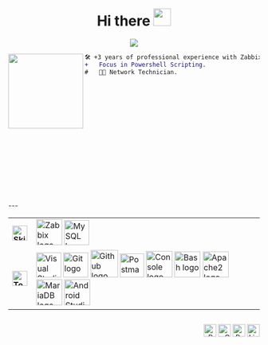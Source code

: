   <!-- Welcome -->
<h1  align="center">Hi there <img src="https://media.giphy.com/media/hvRJCLFzcasrR4ia7z/giphy.gif" width="35"></h1>

  <!-- Typing Text -->
<p align="center">
  <img src="https://readme-typing-svg.herokuapp.com?font=ROBOT&duration=2500&size=20&color=39FF14&background=000000&center=true&vCenter=true&width=490&lines=%3E+I'm+a+Zabbix+and+Powershell+Developer.">
</p>

  <!-- Profile Picture -->
<img align="left" height="150" src="https://i.giphy.com/media/v1.Y2lkPTc5MGI3NjExNjV4N2FrZnM1dmxoMTF3ZGdodzY5aXRjODhhc24yaW90Y3hhZ2I4OSZlcD12MV9pbnRlcm5hbF9naWZfYnlfaWQmY3Q9Zw/QDjpIL6oNCVZ4qzGs7/giphy.webp"/>

  <!-- Description -->
```diff
🛠️ +3 years of professional experience with Zabbix.
+   Focus in Powershell Scripting.
#   👨‍💻 Network Technician.
```
<?xml version="1.0" encoding="utf-8"?>
<!-- Generator: Adobe Illustrator 21.0.0, SVG Export Plug-In . SVG Version: 6.00 Build 0)  -->
<svg version="1.1" id="Layer_1" xmlns="http://www.w3.org/2000/svg" xmlns:xlink="http://www.w3.org/1999/xlink" x="0px" y="0px" width="600px"
	 viewBox="0 0 168 44" style="enable-background:new 0 0 168 44;" xml:space="preserve">
<style type="text/css">
	.st0{clip-path:url(#SVGID_2_);fill:#D40000;}
	.st1{clip-path:url(#SVGID_2_);fill:#FFFFFF;}
</style>
<g>
	<g>
		<defs>
			<rect id="SVGID_1_" y="0" width="168" height="44"/>
		</defs>
		<clipPath id="SVGID_2_">
			<use xlink:href="#SVGID_1_"  style="overflow:visible;"/>
		</clipPath>
		<rect x="0" y="0" class="st0" width="168" height="44"/>
		<polygon class="st1" points="7.2,6.7 31.5,6.7 31.5,9.9 11.9,33.8 32,33.8 32,37.3 6.7,37.3 6.7,34.1 26.3,10.2 7.2,10.2 		"/>
		<path class="st1" d="M48.4,10.8L42.7,26h11.4L48.4,10.8z M46,6.7h4.7l11.8,30.6h-4.3l-2.8-7.8H41.4l-2.8,7.8h-4.4L46,6.7z"/>
		<path class="st1" d="M71.2,22.7v11.2h6.7c2.3,0,3.9-0.5,5-1.4c1.1-0.9,1.6-2.3,1.6-4.2c0-1.9-0.5-3.3-1.6-4.2
			c-1.1-0.9-2.8-1.4-5-1.4H71.2z M71.2,10.1v9.2h6.2c2,0,3.6-0.4,4.6-1.1c1-0.8,1.5-1.9,1.5-3.5c0-1.5-0.5-2.7-1.5-3.5
			c-1-0.8-2.5-1.1-4.6-1.1H71.2z M67,6.7h10.7c3.2,0,5.6,0.7,7.4,2c1.7,1.3,2.6,3.2,2.6,5.6c0,1.9-0.4,3.4-1.3,4.5
			c-0.9,1.1-2.2,1.8-3.9,2.1c2.1,0.4,3.7,1.3,4.8,2.7c1.1,1.4,1.7,3.1,1.7,5.2c0,2.7-0.9,4.8-2.8,6.3c-1.9,1.5-4.5,2.2-8,2.2H67V6.7
			z"/>
		<path class="st1" d="M99.9,22.7v11.2h6.7c2.2,0,3.9-0.5,5-1.4c1.1-0.9,1.6-2.3,1.6-4.2c0-1.9-0.5-3.3-1.6-4.2
			c-1.1-0.9-2.8-1.4-5-1.4H99.9z M99.9,10.1v9.2h6.2c2,0,3.6-0.4,4.6-1.1c1-0.8,1.5-1.9,1.5-3.5c0-1.5-0.5-2.7-1.5-3.5
			c-1-0.8-2.5-1.1-4.6-1.1H99.9z M95.7,6.7h10.7c3.2,0,5.6,0.7,7.4,2c1.7,1.3,2.6,3.2,2.6,5.6c0,1.9-0.4,3.4-1.3,4.5
			c-0.9,1.1-2.2,1.8-3.9,2.1c2.1,0.4,3.7,1.3,4.8,2.7c1.1,1.4,1.7,3.1,1.7,5.2c0,2.7-0.9,4.8-2.8,6.3c-1.9,1.5-4.5,2.2-8,2.2H95.7
			V6.7z"/>
		<polygon class="st1" points="136.4,6.7 141,6.7 148.3,17.7 155.7,6.7 160.1,6.7 150.5,21 161.3,37.3 156.7,37.3 148.2,24.5 
			139.7,37.3 135.2,37.3 146,21.1 		"/>
		<rect x="124.3" y="6.7" class="st1" width="4.2" height="30.6"/>
	</g>
</g>
</svg>
  <!-- Skills and Tools-->
---
<table align="center">
    <tr>
        <td style="font-weight: bold; padding-right: 10px; vertical-align: center; border: none;">
          <img src="https://media2.giphy.com/media/QssGEmpkyEOhBCb7e1/giphy.gif?cid=ecf05e47a0n3gi1bfqntqmob8g9aid1oyj2wr3ds3mg700bl&rid=giphy.gif" width="30" alt="Skills gif">
        </td>
        <td>
          <img src="[[[[https://i.giphy.com/media/XAxylRMCdpbEWUAvr8/200.webp](https://upload.wikimedia.org/wikipedia/commons/6/6f/Zabbix_logo.svg)](https://upload.wikimedia.org/wikipedia/commons/6/6f/Zabbix_logo.svg)](https://assets.zabbix.com/img/logo/zabbix_logo_use.svg)](https://raw.githubusercontent.com/zabbix/zabbix/master/misc/images/docs/zabbix_logo.svg)" width="52" alt="Zabbix logo" />
          <img src="https://cdn.jsdelivr.net/gh/devicons/devicon/icons/mysql/mysql-original.svg" width="50" alt="MySQL logo" />
        </td>
    </tr>
    <tr>
        <td style="font-weight: bold; padding-right: 10px; vertical-align: center; border: none;">
          <img src="https://media.giphy.com/media/TEnXkcsHrP4YedChhA/giphy.gif" width="30" alt="Tools gif">
        </td>
        <td>
          <img src="https://img.icons8.com/color/48/000000/visual-studio-code-2019.png" width="50" alt="Visual Studio logo" />
          <img src="https://cdn.jsdelivr.net/gh/devicons/devicon/icons/git/git-original.svg" width="50" alt="Git logo" />
          <img src="https://img.icons8.com/fluent/48/000000/github.png" width="55" alt="Github logo" />
          <img src="https://cdn.jsdelivr.net/gh/devicons/devicon/icons/postman/postman-original.svg" width="48" alt="Postman logo" />
          <img src="https://img.icons8.com/color/48/000000/console.png" width="53" alt="Console logo" />
          <img src="https://cdn.jsdelivr.net/gh/devicons/devicon/icons/bash/bash-original.svg" width="52" alt="Bash logo" />
          <img src="https://cdn.jsdelivr.net/gh/devicons/devicon/icons/apache/apache-original.svg" width="52" alt="Apache2 logo" />
          <img src="https://cdn.jsdelivr.net/gh/devicons/devicon/icons/mariadb/mariadb-original.svg" width="52" alt="MariaDB logo" />
          <img src="https://cdn.jsdelivr.net/gh/devicons/devicon/icons/androidstudio/androidstudio-original.svg" width="52" alt="Android Studio logo" />
        </td>
    </tr>
</table>

  <!-- Socials -->
##
<p align="right">
  <span>
    <a target="_blank"><img src="https://komarev.com/ghpvc/?username=dante-barreda&style=for-the-badge" alt="Profile views" height="25" /></a>
    <a href="mailto:examplem@gmail.com?subject=Hello%20UserName"><img src="https://img.shields.io/badge/gmail-%23D14836.svg?&style=for-the-badge&logo=gmail&logoColor=white" alt="Gmail" height="25" /></a>
    <a href="https://your-portfolio-website.com" target="_blank"><img src="https://img.shields.io/badge/portfolio-%2324292e.svg?&style=for-the-badge&logo=pfsense&logoColor=white&logoSize=30" alt="Portfolio" height="25" /></a>
    <a href="https://www.linkedin.com/"><img src="https://img.shields.io/badge/linkedin-%230077B5.svg?&style=for-the-badge&logo=linkedin&logoColor=white" alt="LinkedIn" height="25" /></a>
  </span>
</p>
